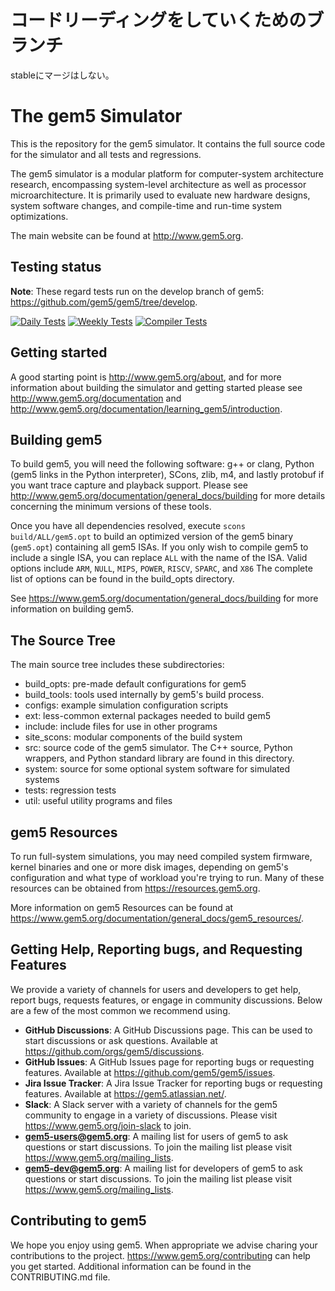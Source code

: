 # コードリーディングをしていくためのブランチ
stableにマージはしない。

# The gem5 Simulator

This is the repository for the gem5 simulator. It contains the full source code
for the simulator and all tests and regressions.

The gem5 simulator is a modular platform for computer-system architecture
research, encompassing system-level architecture as well as processor
microarchitecture. It is primarily used to evaluate new hardware designs,
system software changes, and compile-time and run-time system optimizations.

The main website can be found at <http://www.gem5.org>.

## Testing status

**Note**: These regard tests run on the develop branch of gem5:
<https://github.com/gem5/gem5/tree/develop>.

[![Daily Tests](https://github.com/gem5/gem5/actions/workflows/daily-tests.yaml/badge.svg)](https://github.com/gem5/gem5/actions/workflows/daily-tests.yaml)
[![Weekly Tests](https://github.com/gem5/gem5/actions/workflows/weekly-tests.yaml/badge.svg)](https://github.com/gem5/gem5/actions/workflows/weekly-tests.yaml)
[![Compiler Tests](https://github.com/gem5/gem5/actions/workflows/compiler-tests.yaml/badge.svg)](https://github.com/gem5/gem5/actions/workflows/compiler-tests.yaml)

## Getting started

A good starting point is <http://www.gem5.org/about>, and for
more information about building the simulator and getting started
please see <http://www.gem5.org/documentation> and
<http://www.gem5.org/documentation/learning_gem5/introduction>.

## Building gem5

To build gem5, you will need the following software: g++ or clang,
Python (gem5 links in the Python interpreter), SCons, zlib, m4, and lastly
protobuf if you want trace capture and playback support. Please see
<http://www.gem5.org/documentation/general_docs/building> for more details
concerning the minimum versions of these tools.

Once you have all dependencies resolved, execute
`scons build/ALL/gem5.opt` to build an optimized version of the gem5 binary
(`gem5.opt`) containing all gem5 ISAs. If you only wish to compile gem5 to
include a single ISA, you can replace `ALL` with the name of the ISA. Valid
options include `ARM`, `NULL`, `MIPS`, `POWER`, `RISCV`, `SPARC`, and `X86`
The complete list of options can be found in the build_opts directory.

See https://www.gem5.org/documentation/general_docs/building for more
information on building gem5.

## The Source Tree

The main source tree includes these subdirectories:

* build_opts: pre-made default configurations for gem5
* build_tools: tools used internally by gem5's build process.
* configs: example simulation configuration scripts
* ext: less-common external packages needed to build gem5
* include: include files for use in other programs
* site_scons: modular components of the build system
* src: source code of the gem5 simulator. The C++ source, Python wrappers, and Python standard library are found in this directory.
* system: source for some optional system software for simulated systems
* tests: regression tests
* util: useful utility programs and files

## gem5 Resources

To run full-system simulations, you may need compiled system firmware, kernel
binaries and one or more disk images, depending on gem5's configuration and
what type of workload you're trying to run. Many of these resources can be
obtained from <https://resources.gem5.org>.

More information on gem5 Resources can be found at
<https://www.gem5.org/documentation/general_docs/gem5_resources/>.

## Getting Help, Reporting bugs, and Requesting Features

We provide a variety of channels for users and developers to get help, report
bugs, requests features, or engage in community discussions. Below
are a few of the most common we recommend using.

* **GitHub Discussions**: A GitHub Discussions page. This can be used to start
discussions or ask questions. Available at
<https://github.com/orgs/gem5/discussions>.
* **GitHub Issues**: A GitHub Issues page for reporting bugs or requesting
features. Available at <https://github.com/gem5/gem5/issues>.
* **Jira Issue Tracker**: A Jira Issue Tracker for reporting bugs or requesting
features. Available at <https://gem5.atlassian.net/>.
* **Slack**: A Slack server with a variety of channels for the gem5 community
to engage in a variety of discussions. Please visit
<https://www.gem5.org/join-slack> to join.
* **gem5-users@gem5.org**: A mailing list for users of gem5 to ask questions
or start discussions. To join the mailing list please visit
<https://www.gem5.org/mailing_lists>.
* **gem5-dev@gem5.org**: A mailing list for developers of gem5 to ask questions
or start discussions. To join the mailing list please visit
<https://www.gem5.org/mailing_lists>.

## Contributing to gem5

We hope you enjoy using gem5. When appropriate we advise charing your
contributions to the project. <https://www.gem5.org/contributing> can help you
get started. Additional information can be found in the CONTRIBUTING.md file.
